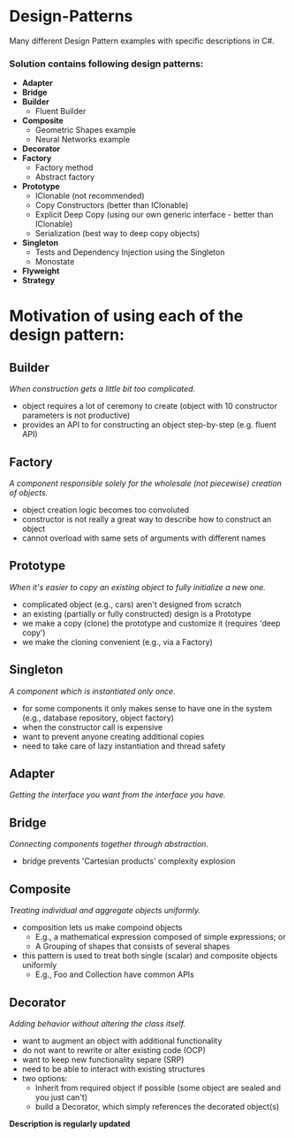 # Design-Patterns
Many different Design Pattern examples with specific descriptions in C#.

### Solution contains following design patterns:
- **Adapter**
- **Bridge**
- **Builder**
  - Fluent Builder
- **Composite**
  - Geometric Shapes example
  - Neural Networks example
- **Decorator**
- **Factory**
  - Factory method
  - Abstract factory
- **Prototype**
  - IClonable (not recommended)
  - Copy Constructors (better than IClonable)
  - Explicit Deep Copy (using our own generic interface - better than IClonable)
  - Serialization (best way to deep copy objects)
- **Singleton**
  - Tests and Dependency Injection using the Singleton
  - Monostate
- **Flyweight**
- **Strategy**

# Motivation of using each of the design pattern:

## Builder
*When construction gets a little bit too complicated.*
- object requires a lot of ceremony to create (object with 10 constructor parameters is not productive)
- provides an API to for constructing an object step-by-step (e.g. fluent API)

## Factory
*A component responsible solely for the wholesale (not piecewise) creation of objects.*
- object creation logic becomes too convoluted
- constructor is not really a great way to describe how to construct an object
- cannot overload with same sets of arguments with different names

## Prototype
*When it's easier to copy an existing object to fully initialize a new one.*
- complicated object (e.g., cars) aren't designed from scratch
- an existing (partially or fully constructed) design is a Prototype
- we make a copy (clone) the prototype and customize it (requires 'deep copy')
- we make the cloning convenient (e.g., via a Factory)

## Singleton
*A component which is instantiated only once.*
- for some components it only makes sense to have one in the system (e.g., database repository, object factory)
- when the constructor call is expensive
- want to prevent anyone creating additional copies
- need to take care of lazy instantiation and thread safety

## Adapter
*Getting the interface you want from the interface you have.*

## Bridge
*Connecting components together through abstraction.*
- bridge prevents 'Cartesian products' complexity explosion

## Composite
*Treating individual and aggregate objects uniformly.*
- composition lets us make compoind objects
  - E.g., a mathematical expression composed of simple expressions; or
  - A Grouping of shapes that consists of several shapes
- this pattern is used to treat both single (scalar) and composite objects uniformly
  - E.g., Foo and Collection<Foo> have common APIs

## Decorator
*Adding behavior without altering the class itself.*
- want to augment an object with additional functionality
- do not want to rewrite or alter existing code (OCP)
- want to keep new functionality separe (SRP)
- need to be able to interact with existing structures
- two options:
  - Inherit from required object if possible (some object are sealed and you just can't)
  - build a Decorator, which simply references the decorated object(s)

**Description is regularly updated**
